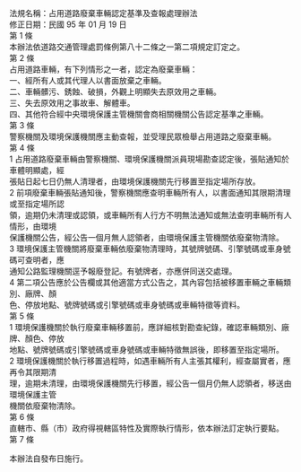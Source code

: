 法規名稱：占用道路廢棄車輛認定基準及查報處理辦法  
修正日期：民國 95 年 01 月 19 日  
第 1 條  
本辦法依道路交通管理處罰條例第八十二條之一第二項規定訂定之。  
第 2 條  
占用道路車輛，有下列情形之一者，認定為廢棄車輛：  
一、經所有人或其代理人以書面放棄之車輛。  
二、車輛髒污、銹蝕、破損，外觀上明顯失去原效用之車輛。  
三、失去原效用之事故車、解體車。  
四、其他符合經中央環境保護主管機關會商相關機關公告認定基準之車輛。  
第 3 條  
警察機關及環境保護機關應主動查報，並受理民眾檢舉占用道路之廢棄車輛。  
第 4 條  
1 占用道路廢棄車輛由警察機關、環境保護機關派員現場勘查認定後，張貼通知於車體明顯處，經  
張貼日起七日仍無人清理者，由環境保護機關先行移置至指定場所存放。  
2 前項廢棄車輛張貼通知後，警察機關應查明車輛所有人，以書面通知其限期清理或至指定場所認  
領，逾期仍未清理或認領，或車輛所有人行方不明無法通知或無法查明車輛所有人情形，由環境  
保護機關公告，經公告一個月無人認領者，由環境保護主管機關依廢棄物清除。  
3 環境保護主管機關將廢棄車輛依廢棄物清理時，其號牌號碼、引擎號碼或車身號碼可查明者，應  
通知公路監理機關逕予報廢登記。有號牌者，亦應併同送交處理。  
4 第二項公告應於公告欄或其他適當方式公告之，其內容包括被移置車輛之車輛類別、廠牌、顏  
色、停放地點、號牌號碼或引擎號碼或車身號碼或車輛特徵等資料。  
第 5 條  
1 環境保護機關於執行廢棄車輛移置前，應詳細核對勘查紀錄，確認車輛類別、廠牌、顏色、停放  
地點、號牌號碼或引擎號碼或車身號碼或車輛特徵無誤後，即移置至指定場所。  
2 環境保護機關於執行移置過程時，如遇車輛所有人主張其權利，經查屬實者，應再令其限期清  
理，逾期未清理，由環境保護機關先行移置，經公告一個月仍無人認領者，移送由環境保護主管  
機關依廢棄物清除。  
第 6 條  
直轄市、縣（市）政府得視轄區特性及實際執行情形，依本辦法訂定執行要點。  
第 7 條  


本辦法自發布日施行。  


